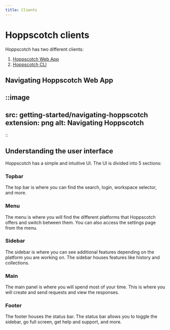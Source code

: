 ```yaml
---
title: Clients
---
```


# Hoppscotch clients

Hoppscotch has two different clients:

1. [Hoppscotch Web App](/documentation/clients/web)
2. [Hoppscotch CLI](/documentation/clients/cli)

## Navigating Hoppscotch Web App

::image
---
src: getting-started/navigating-hoppscotch
extension: png
alt: Navigating Hoppscotch
---
::

## Understanding the user interface

Hoppscotch has a simple and intuitive UI. The UI is divided into 5 sections:

### Topbar

The top bar is where you can find the search, login, workspace selector, and more. 

### Menu

The menu is where you will find the different platforms that Hoppscotch offers and switch between them. You can also access the settings page from the menu.

### Sidebar

The sidebar is where you can see additional features depending on the platform you are working on. The sidebar houses features like history and collections.

### Main

The main panel is where you will spend most of your time. This is where you will create and send requests and view the responses.

### Footer

The footer houses the status bar. The status bar allows you to toggle the sidebar, go full screen, get help and support, and more.
